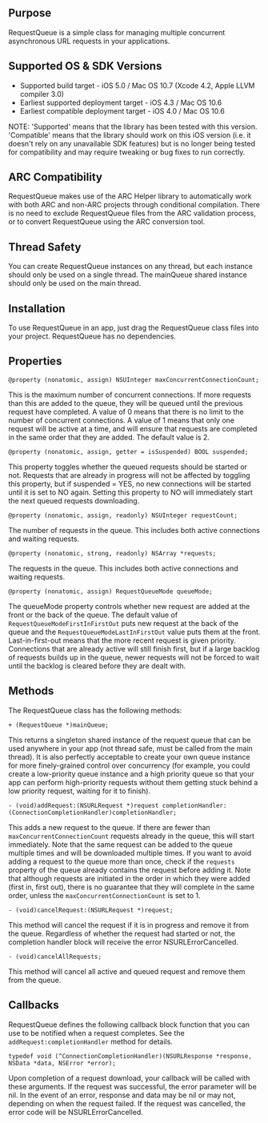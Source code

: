 Purpose
--------------

RequestQueue is a simple class for managing multiple concurrent asynchronous URL requests in your applications.


Supported OS & SDK Versions
-----------------------------

* Supported build target - iOS 5.0 / Mac OS 10.7 (Xcode 4.2, Apple LLVM compiler 3.0)
* Earliest supported deployment target - iOS 4.3 / Mac OS 10.6
* Earliest compatible deployment target - iOS 4.0 / Mac OS 10.6

NOTE: 'Supported' means that the library has been tested with this version. 'Compatible' means that the library should work on this iOS version (i.e. it doesn't rely on any unavailable SDK features) but is no longer being tested for compatibility and may require tweaking or bug fixes to run correctly.


ARC Compatibility
------------------

RequestQueue makes use of the ARC Helper library to automatically work with both ARC and non-ARC projects through conditional compilation. There is no need to exclude RequestQueue files from the ARC validation process, or to convert RequestQueue using the ARC conversion tool.


Thread Safety
--------------

You can create RequestQueue instances on any thread, but each instance should only be used on a single thread. The mainQueue shared instance should only be used on the main thread.


Installation
--------------

To use RequestQueue in an app, just drag the RequestQueue class files into your project. RequestQueue has no dependencies.


Properties
------------

	@property (nonatomic, assign) NSUInteger maxConcurrentConnectionCount;
	
This is the maximum number of concurrent connections. If more requests than this are added to the queue, they will be queued until the previous request have completed. A value of 0 means that there is no limit to the number of concurrent connections. A value of 1 means that only one request will be active at a time, and will ensure that requests are completed in the same order that they are added. The default value is 2.
	
	@property (nonatomic, assign, getter = isSuspended) BOOL suspended;
	
This property toggles whether the queued requests should be started or not. Requests that are already in progress will not be affected by toggling this property, but if suspended = YES, no new connections will be started until it is set to NO again. Setting this property to NO will immediately start the next queued requests downloading.
	
	@property (nonatomic, assign, readonly) NSUInteger requestCount;
	
The number of requests in the queue. This includes both active connections and waiting requests.
	
	@property (nonatomic, strong, readonly) NSArray *requests;

The requests in the queue. This includes both active connections and waiting requests.

    @property (nonatomic, assign) RequestQueueMode queueMode;
    
The queueMode property controls whether new request are added at the front or the back of the queue. The default value of `RequestQueueModeFirstInFirstOut` puts new request at the back of the queue and the `RequestQueueModeLastInFirstOut` value puts them at the front. Last-in-first-out means that the more recent request is given priority. Connections that are already active will still finish first, but if a large backlog of requests builds up in the queue, newer requests will not be forced to wait until the backlog is cleared before they are dealt with.


Methods
------------

The RequestQueue class has the following methods:

	+ (RequestQueue *)mainQueue;
	
This returns a singleton shared instance of the request queue that can be used anywhere in your app (not thread safe, must be called from the main thread). It is also perfectly acceptable to create your own queue instance for more finely-grained control over concurrency (for example, you could create a low-priority queue instance and a high priority queue so that your app can perform high-priority requests without them getting stuck behind a low priority request, waiting for it to finish).

	- (void)addRequest:(NSURLRequest *)request completionHandler:(ConnectionCompletionHandler)completionHandler;
	
This adds a new request to the queue. If there are fewer than `maxConcurrentConnectionCount` requests already in the queue, this will start immediately. Note that the same request can be added to the queue multiple times and will be downloaded multiple times. If you want to avoid adding a request to the queue more than once, check if the `requests` property of the queue already contains the request before adding it. Note that although requests are initiated in the order in which they were added (first in, first out), there is no guarantee that they will complete in the same order, unless the `maxConcurrentConnectionCount` is set to 1.
	
	- (void)cancelRequest:(NSURLRequest *)request;
	
This method will cancel the request if it is in progress and remove it from the queue. Regardless of whether the request had started or not, the completion handler block will receive the error NSURLErrorCancelled.
	
	- (void)cancelAllRequests;
	
This method will cancel all active and queued request and remove them from the queue.
	

Callbacks
------------

RequestQueue defines the following callback block function that you can use to be notified when a request completes. See the `addRequest:completionHandler` method for details.

	typedef void (^ConnectionCompletionHandler)(NSURLResponse *response, NSData *data, NSError *error);

Upon completion of a request download, your callback will be called with these arguments. If the request was successful, the error parameter will be nil. In the event of an error, response and data may be nil or may not, depending on when the request failed. If the request was cancelled, the error code will be NSURLErrorCancelled.
